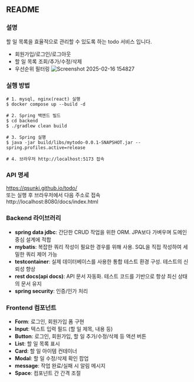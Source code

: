 ## README

### 설명
할 일 목록을 효율적으로 관리할 수 있도록 하는 todo 서비스 입니다.
- 회원가입/로그인/로그아웃
- 할 일 목록 조회/추가/수정/삭제
- 우선순위 필터링
![Screenshot 2025-02-16 154827](https://github.com/user-attachments/assets/3d00eafb-8bc6-4f10-9395-089f09e270eb)

### 실행 방법
```
# 1. mysql, nginx(react) 실행
$ docker compose up --build -d

# 2. Spring 백엔드 빌드
$ cd backend
$ ./gradlew clean build

# 3. Spring 실행
$ java -jar build/libs/mytodo-0.0.1-SNAPSHOT.jar --spring.profiles.active=release

# 4. 브라우저 http://localhost:5173 접속
```


### API 명세
https://qsunki.github.io/todo/
<br>또는 실행 후 브라우저에서 다음 주소로 접속<br>
http://localhost:8080/docs/index.html

### Backend 라이브러리
- **spring data jdbc**: 간단한 CRUD 작업을 위한 ORM. JPA보다 가벼우며 도메인 중심 설계에 적합
- **mybatis**: 복잡한 쿼리 작성이 필요한 경우를 위해 사용. SQL을 직접 작성하여 세밀한 쿼리 제어 가능
- **testcontainer**: 실제 데이터베이스를 사용한 통합 테스트 환경 구성. 테스트의 신뢰성 향상
- **rest docs(api docs)**: API 문서 자동화. 테스트 코드를 기반으로 항상 최신 상태의 문서 유지
- **spring security**: 인증/인가 처리


### Frontend 컴포넌트
- **Form**: 로그인, 회원가입 폼 구현
- **Input**: 텍스트 입력 필드 (할 일 제목, 내용 등)
- **Button**: 로그인, 회원가입, 할 일 추가/수정/삭제 등 액션 버튼
- **List**: 할 일 목록 표시
- **Card**: 할 일 아이템 컨테이너
- **Modal**: 할 일 수정/삭제 확인 팝업
- **message**: 작업 완료/실패 시 알림 메시지
- **Space**: 컴포넌트 간 간격 조절
